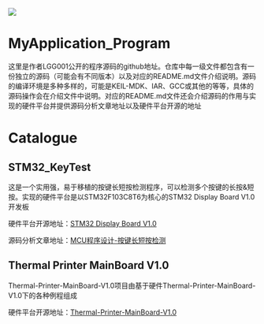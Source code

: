 ![](http://phd9o0dsm.bkt.clouddn.com/e37bfb90ca48f6b4f6ff7c9fcb02f9bb_gaitubao_com_917x516.jpg)

# MyApplication_Program

这里是作者LGG001公开的程序源码的github地址。仓库中每一级文件都包含有一份独立的源码（可能会有不同版本）以及对应的README.md文件介绍说明。源码的编译环境是多种多样的，可能是KEIL-MDK、IAR、GCC或其他的等等，具体的源码操作会在介绍文件中说明。对应的README.md文件还会介绍源码的作用与实现的硬件平台并提供源码分析文章地址以及硬件平台开源的地址


# Catalogue

## STM32_KeyTest

这是一个实用强，易于移植的按键长短按检测程序，可以检测多个按键的长按&短按。实现的硬件平台是以STM32F103C8T6为核心的STM32 Display Board V1.0开发板  

硬件平台开源地址：[STM32 Display Board V1.0](https://github.com/LGG001/LCEDA_Hardware)  

源码分析文章地址：[MCU程序设计-按键长短按检测](https://lgg001.github.io/2018/10/30/MCU%E7%A8%8B%E5%BA%8F%E8%AE%BE%E8%AE%A1-%E6%8C%89%E9%94%AE%E9%95%BF%E7%9F%AD%E6%8C%89%E6%A3%80%E6%B5%8B/#more)


## Thermal Printer MainBoard V1.0

Thermal-Printer-MainBoard-V1.0项目由基于硬件Thermal-Printer-MainBoard-V1.0下的各种例程组成


硬件平台开源地址：[Thermal-Printer-MainBoard-V1.0](https://github.com/LGG001/LCEDA_Hardware)  
